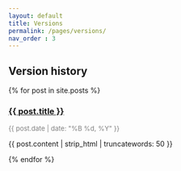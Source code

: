 ```yaml
---
layout: default
title: Versions
permalink: /pages/versions/
nav_order : 3
---
```

## Version history

{% for post in site.posts %}
  <h3><a href="{{ post.url }}">{{ post.title }}</a></h3>
  <p><span style="color: grey; font-size: small;">{{ post.date | date: "%B %d, %Y" }}</span></p>
  <p>{{ post.content | strip_html | truncatewords: 50 }}</p>
{% endfor %}
